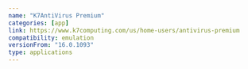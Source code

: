```yaml
---
name: "K7AntiVirus Premium"
categories: [app]
link: https://www.k7computing.com/us/home-users/antivirus-premium
compatibility: emulation
versionFrom: "16.0.1093"
type: applications
---
```


